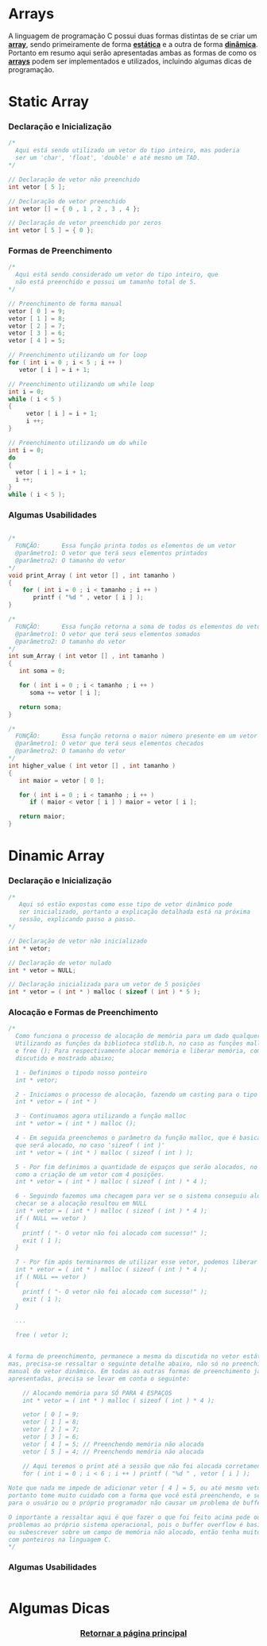 # Arrays

A linguagem de programação C possui duas formas distintas de se criar um <a href="." title="Ou em português vetor">**array**</a>, sendo primeiramente de forma <a href="" title="o vetor possui um tamanho máximo fixo">**estática**</a> e a outra de forma <a href="" title="o vetor pode ser expandido ou reduzido">**dinâmica**</a>. Portanto em resumo aqui serão apresentadas ambas as formas de como os <a href="" title="ou em português vetores">**arrays**</a> podem ser implementados e utilizados, incluindo algumas dicas de programação.


# Static Array

### Declaração e Inicialização
```main.c
/*
  Aqui está sendo utilizado um vetor do tipo inteiro, mas poderia
  ser um 'char', 'float', 'double' e até mesmo um TAD.
*/

// Declaração de vetor não preenchido 
int vetor [ 5 ];

// Declaração de vetor preenchido
int vetor [] = { 0 , 1 , 2 , 3 , 4 };

// Declaração de vetor preenchido por zeros
int vetor [ 5 ] = { 0 };
```

### Formas de Preenchimento
```main.c
/*
  Aqui está sendo considerado um vetor do tipo inteiro, que
  não está preenchido e possui um tamanho total de 5.
*/

// Preenchimento de forma manual
vetor [ 0 ] = 9;
vetor [ 1 ] = 8;
vetor [ 2 ] = 7;
vetor [ 3 ] = 6;
vetor [ 4 ] = 5;

// Preenchimento utilizando um for loop
for ( int i = 0 ; i < 5 ; i ++ )
   vetor [ i ] = i + 1;

// Preenchimento utilizando um while loop
int i = 0;
while ( i < 5 )
{
     vetor [ i ] = i + 1;
     i ++; 
}

// Preenchimento utilizando um do while
int i = 0;
do
{
  vetor [ i ] = i + 1;
  i ++;  
}
while ( i < 5 );
```

### Algumas Usabilidades
```main.c

/*
  FUNÇÃO:      Essa função printa todos os elementos de um vetor
  @parâmetro1: O vetor que terá seus elementos printados
  @parâmetro2: O tamanho do vetor
*/
void print_Array ( int vetor [] , int tamanho )
{
    for ( int i = 0 ; i < tamanho ; i ++ )
       printf ( "%d " , vetor [ i ] ); 
}

/*
  FUNÇÃO:      Essa função retorna a soma de todos os elementos do vetor
  @parâmetro1: O vetor que terá seus elementos somados
  @parâmetro2: O tamanho do vetor
*/
int sum_Array ( int vetor [] , int tamanho )
{
   int soma = 0;

   for ( int i = 0 ; i < tamanho ; i ++ )
      soma += vetor [ i ];

   return soma;  
}

/*
  FUNÇÃO:      Essa função retorna o maior número presente em um vetor
  @parâmetro1: O vetor que terá seus elementos checados
  @parâmetro2: O tamanho do vetor
*/
int higher_value ( int vetor [] , int tamanho )
{
   int maior = vetor [ 0 ];

   for ( int i = 0 ; i < tamanho ; i ++ )
      if ( maior < vetor [ i ] ) maior = vetor [ i ];

   return maior; 
}
```

# Dinamic Array

### Declaração e Inicialização
```main.c
/*
   Aqui só estão expostas como esse tipo de vetor dinâmico pode
   ser inicializado, portanto a explicação detalhada está na próxima
   sessão, explicando passo a passo.
*/

// Declaração de vetor não inicializado
int * vetor;

// Declaração de vetor nulado
int * vetor = NULL;

// Declaração inicializada para um vetor de 5 posições
int * vetor = ( int * ) malloc ( sizeof ( int ) * 5 ); 
```

### Alocação e Formas de Preenchimento
```main.c
/*
  Como funciona o processo de alocação de memória para um dado qualquer em C?
  Utilizando as funções da biblioteca stdlib.h, no caso as funções malloc ();
  e free (); Para respectivamente alocar memória e liberar memória, como será
  discutido e mostrado abaixo;

  1 - Definimos o tipodo nosso ponteiro
  int * vetor;

  2 - Iniciamos o processo de alocação, fazendo um casting para o tipo definido anteriormente
  int * vetor = ( int * )

  3 - Continuamos agora utilizando a função malloc
  int * vetor = ( int * ) malloc ();

  4 - Em seguida preenchemos o parâmetro da função malloc, que é basicamente o tamanho de memória
  que será alocado, no caso 'sizeof ( int )'
  int * vetor = ( int * ) malloc ( sizeof ( int ) );

  5 - Por fim definimos a quantidade de espaços que serão alocados, no caso 4, que pode ser traduzido
  como a criação de um vetor com 4 posições.
  int * vetor = ( int * ) malloc ( sizeof ( int ) * 4 );

  6 - Seguindo fazemos uma checagem para ver se o sistema conseguiu alocar corretamente, que é básicamente
  checar se a alocação resultou em NULL
  int * vetor = ( int * ) malloc ( sizeof ( int ) * 4 );
  if ( NULL == vetor )
  {
    printf ( "- O vetor não foi alocado com sucesso!" );
    exit ( 1 ); 
  }

  7 - Por fim após terminarmos de utilizar esse vetor, podemos liberar a memória
  int * vetor = ( int * ) malloc ( sizeof ( int ) * 4 );
  if ( NULL == vetor )
  {
    printf ( "- O vetor não foi alocado com sucesso!" );
    exit ( 1 ); 
  }

  ...

  free ( vetor ); 


A forma de preenchimento, permanece a mesma da discutida no vetor estático
mas, precisa-se ressaltar o seguinte detalhe abaixo, não só no preenchimento
manual do vetor dinâmico. Em todas as outras formas de preenchimento já
apresentadas, precisa se levar em conta o seguinte:

    // Alocando memória para SÓ PARA 4 ESPAÇOS
    int * vetor = ( int * ) malloc ( sizeof ( int ) * 4 );       

    vetor [ 0 ] = 9;
    vetor [ 1 ] = 8;
    vetor [ 2 ] = 7;
    vetor [ 3 ] = 6;
    vetor [ 4 ] = 5; // Preenchendo memória não alocada
    vetor [ 5 ] = 4; // Preenchendo memória não alocada

    // Aqui teremos o print até a sessão que não foi alocada corretamente
    for ( int i = 0 ; i < 6 ; i ++ ) printf ( "%d " , vetor [ i ] );
 
Note que nada me impede de adicionar vetor [ 4 ] = 5, ou até mesmo vetor [ 5 ] = 4,
portanto tome muito cuidado com a forma que você está preenchendo, e sempre verifique
para o usuário ou o próprio programador não causar um problema de buffer overflow.

O importante a ressaltar aqui é que fazer o que foi feito acima pode ou não resultar em
problemas ao próprio sistema operacional, pois o buffer overflow é basicamente substituição
ou subescrever sobre um campo de memória não alocado, então tenha muito cuidado ao trabalhar
com ponteiros na linguagem C. 
*/
```

### Algumas Usabilidades
```main.c
```

# Algumas Dicas

<h3 align="center"> <a href="https://github.com/AllisonJunior/Estruturas_de_Dados" title=""> Retornar a página principal </a> </h3>
